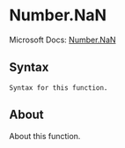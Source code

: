 ---
---

# Number.NaN

Microsoft Docs: [Number.NaN](https://docs.microsoft.com/en-us/powerquery-m/number-nan)

## Syntax

```powerquery-m
Syntax for this function.
```

## About

About this function.


